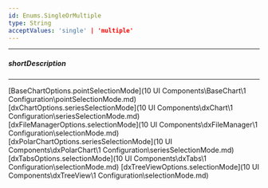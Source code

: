 ```yaml
---
id: Enums.SingleOrMultiple
type: String
acceptValues: 'single' | 'multiple'
---
```

---
##### shortDescription
<!-- Description goes here -->

---
<!-- Description goes here -->
[BaseChartOptions.pointSelectionMode](10 UI Components\BaseChart\1 Configuration\pointSelectionMode.md)
[dxChartOptions.seriesSelectionMode](10 UI Components\dxChart\1 Configuration\seriesSelectionMode.md)
[dxFileManagerOptions.selectionMode](10 UI Components\dxFileManager\1 Configuration\selectionMode.md)
[dxPolarChartOptions.seriesSelectionMode](10 UI Components\dxPolarChart\1 Configuration\seriesSelectionMode.md)
[dxTabsOptions.selectionMode](10 UI Components\dxTabs\1 Configuration\selectionMode.md)
[dxTreeViewOptions.selectionMode](10 UI Components\dxTreeView\1 Configuration\selectionMode.md)